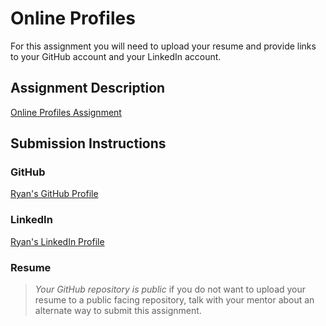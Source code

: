# Online Profiles
For this assignment you will need to upload your resume and provide links to your GitHub account and your LinkedIn account.

## Assignment Description
[Online Profiles Assignment](https://education.launchcode.org/liftoff/modules/assignments/online-profiles)

## Submission Instructions
 
### GitHub
[Ryan's GitHub Profile](https://github.com/MulesKC)
 
### LinkedIn
[Ryan's LinkedIn Profile](https://www.linkedin.com/in/ryan-mueller-kc/)

### Resume


> *Your GitHub repository is public* if you do not want to upload your resume to a public facing repository, talk with your mentor about an alternate way to submit this assignment.

